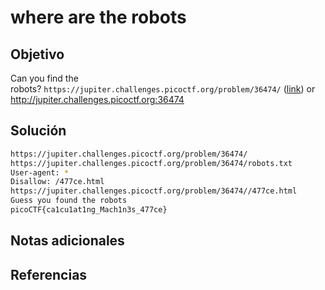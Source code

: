 # where are the robots

## Objetivo
Can you find the robots? `https://jupiter.challenges.picoctf.org/problem/36474/` ([link](https://jupiter.challenges.picoctf.org/problem/36474/)) or http://jupiter.challenges.picoctf.org:36474
## Solución
```bash
https://jupiter.challenges.picoctf.org/problem/36474/
https://jupiter.challenges.picoctf.org/problem/36474/robots.txt
User-agent: *
Disallow: /477ce.html
https://jupiter.challenges.picoctf.org/problem/36474//477ce.html
Guess you found the robots  
picoCTF{ca1cu1at1ng_Mach1n3s_477ce}
```
## Notas adicionales

## Referencias